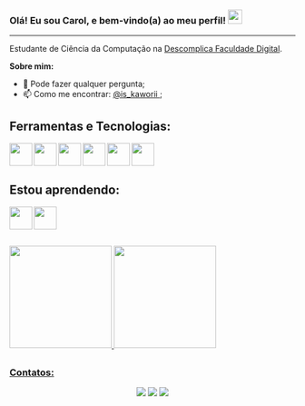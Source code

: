 
### Olá! Eu sou Carol, e bem-vindo(a) ao meu perfil! <img src="https://media.giphy.com/media/hvRJCLFzcasrR4ia7z/giphy.gif" width="25px">
<hr>

Estudante de Ciência da Computação na [Descomplica Faculdade Digital](https://descomplica.com.br/faculdade/tecnologia/ciencia-da-computacao/)</a>.

**Sobre mim:**
- 💬 Pode fazer qualquer pergunta;
- 📫 Como me encontrar: <a target="_blank" href="https://www.linkedin.com/in/is-kaworii/">@is_kaworii </a>;

<!--
**carolinadiniz/carolinadiniz** is a ✨ _special_ ✨ repository because its `README.md` (this file) appears on your GitHub profile.
Here are some ideas to get you started:
- 🔭 I’m currently working on ...
- 👯 I’m looking to collaborate on ...
- 🤔 I’m looking for help with ...
- ⚡ Fun fact: ...
-->

##
## Ferramentas e Tecnologias:

<img loading="lazy" align="left" src="https://cdn.jsdelivr.net/gh/devicons/devicon@latest/icons/discordjs/discordjs-original.svg" width="40px" height="40px"/>

<img  loading="lazy" align="left" src="https://cdn.jsdelivr.net/gh/devicons/devicon@latest/icons/javascript/javascript-original.svg" width="40px" height="40px" />

<img  loading="lazy" align="left" src="https://cdn.jsdelivr.net/gh/devicons/devicon@latest/icons/typescript/typescript-original.svg" width="40px" height="40px"/>

<img  loading="lazy" align="left" src="https://cdn.jsdelivr.net/gh/devicons/devicon@latest/icons/html5/html5-original.svg" width="40px" height="40px"/>

<img  loading="lazy" align="left"  src="https://cdn.jsdelivr.net/gh/devicons/devicon@latest/icons/css3/css3-original.svg" width="40px" height="40px"/>

<img  loading="lazy"  src="https://cdn.jsdelivr.net/gh/devicons/devicon@latest/icons/photoshop/photoshop-original.svg" width="40px" height="40px"/>

## Estou aprendendo:

<img loading="lazy" align="left" src="https://cdn.jsdelivr.net/gh/devicons/devicon@latest/icons/angular/angular-original.svg"  width="40px" height="40px"/>

<img  loading="lazy" src="https://cdn.jsdelivr.net/gh/devicons/devicon@latest/icons/java/java-original-wordmark.svg" width="40px" height="40px"/>

<!--<img loading="lazy" align="left" src="https://cdn.jsdelivr.net/gh/devicons/devicon@latest/icons/python/python-original.svg" width="40px" height="40px"/>-->

##
<div>
<a href="https://github.com/is-kaworii">
<img loading="lazy" height="180em" src="https://github-readme-stats.vercel.app/api/top-langs/?username=carolina-diniz&layout=compact&langs_count=7&theme=dracula"/>
<img loading="lazy" height="180em" src="https://github-readme-stats.vercel.app/api?username=carolina-diniz&show_icons=true&theme=dracula&include_all_commits=true&count_private=true"/>
</div>

##
### Contatos:
<div align="center"> 
  <a href="https://www.linkedin.com/in/is-kaworii/" target="_blank"><img src="https://img.shields.io/badge/-LinkedIn-%230077B5?style=for-the-badge&logo=linkedin&logoColor=white" target="_blank"></a> 
  <a href = "mailto:caroldinizc21@gmail.com"><img src="https://img.shields.io/badge/-Gmail-%23333?style=for-the-badge&logo=gmail&logoColor=white" target="_blank"></a>
  <a href="https://instagram.com/is_kaworii" target="_blank"><img src="https://img.shields.io/badge/-Instagram-%23E4405F?style=for-the-badge&logo=instagram&logoColor=white" target="_blank"></a> 
</div>

